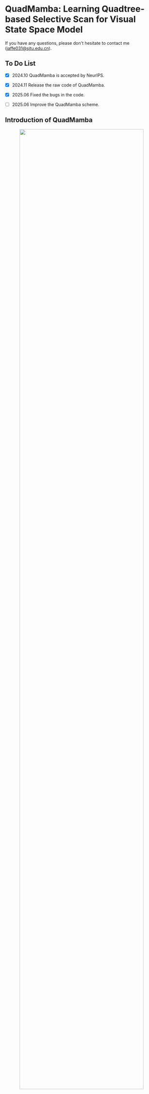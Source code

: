 


# QuadMamba: Learning Quadtree-based Selective Scan for Visual State Space Model

If you have any questions, please don't hesitate to contact me  (jaffe031@sjtu.edu.cn). 

## To Do List

- [x] 2024.10 QuadMamba is accepted by NeurIPS. 
- [x] 2024.11 Release the raw code of QuadMamba. 
- [x] 2025.06 Fixed the bugs in the code. 
- [ ] 2025.06 Improve the QuadMamba scheme. 



## Introduction of QuadMamba

<p align="center">
<img src="assets/tease.png", width="90%">
</p>
Recent advancements in State Space Models, notably Mamba, have demonstrated superior performance over the dominant Transformer models, particularly in reducing the computational complexity from quadratic to linear. Yet, difficulties in
adapting Mamba from language to vision tasks arise due to the distinct characteristics of visual data, such as the spatial locality and adjacency within images and large variations in information granularity across visual tokens. Existing
vision Mamba approaches either flatten tokens into sequences in a raster scan fashion, which breaks the local adjacency of images, or manually partition tokens into windows, which limits their long-range modeling and generalization capabilities. To address these limitations, we present a new vision Mamba model, coined QuadMamba, that effectively captures local dependencies of varying granularities via quadtree-based image partition and scan. Concretely, our lightweight quadtree-based scan module learns to preserve the 2D locality of spatial regions within learned window quadrants. The module estimates the locality score of each token from their features, before adaptively partitioning tokens into window quadrants. An omnidirectional window shifting scheme is also introduced to capture more intact and informative features across different local regions. To make the discretized quadtree partition end-to-end trainable, we further devise a sequence masking strategy based on Gumbel-Softmax and its straight-through gradient estimator.

<p align="center">
<img src="assets/quadmamba.png", width="90%">
</p>

Quadtree-based selective scan with prediction modules. Image tokens are partitioned into
bi-level window quadrants from coarse to fine. A fully differentiable partition mask is then applied to
generate the 1D sequence with negligible computational overhead.

## Getting Started

### Installation

QuadMamba is based on the old version of VMamba; The installation can be referred to [VMamba](https://github.com/MzeroMiko/VMamba/tree/main). 

**Environment Setup:**

VMamba recommends setting up a conda environment and installing dependencies via pip. Use the following commands to set up your environment:
Also, We recommend using the pytorch>=2.0, cuda>=11.8. But lower version of pytorch and CUDA are also supported.

***Create and activate a new conda environment***

```bash
conda create -n quadmamba
conda activate quadmamba
```

***Install Dependencies***

```bash
pip install -r requirements.txt
cd kernels/selective_scan && pip install .
```
<!-- cd kernels/cross_scan && pip install . -->


***Dependencies for `Detection` and `Segmentation` (optional)***

```bash
pip install mmengine==0.10.1 mmcv==2.1.0 opencv-python-headless ftfy regex
pip install mmdet==3.3.0 mmsegmentation==1.2.2 mmpretrain==1.2.0
```

### Model Training and Inference

**Classification**

To train QuadMamba models for classification on ImageNet, use the following commands for different configurations:

```bash
python -m torch.distributed.launch --nnodes=1 --node_rank=0 --nproc_per_node=8 --master_addr="127.0.0.1" --master_port=29501 main.py --cfg </path/to/config> --batch-size 128 --data-path </path/of/dataset> --output /tmp
```

If you only want to test the performance (together with params and flops):

```bash
python -m torch.distributed.launch --nnodes=1 --node_rank=0 --nproc_per_node=1 --master_addr="127.0.0.1" --master_port=29501 main.py --cfg </path/to/config> --batch-size 128 --data-path </path/of/dataset> --output /tmp --pretrained </path/of/checkpoint>
```


To train with `mmdetection` or `mmsegmentation`:
```bash
bash ./tools/dist_train.sh </path/to/config> 8
```

## Citation

If you find it useful, please consider to cite the paper, thanks!

```

@article{xie2024quadmamba,
    title={QuadMamba: Learning Quadtree-based Selective Scan for Visual State Space Model},
    author={Xie, Fei and Zhang, Weijia and Wang, Zhongdao and Ma, Chao},
    journal={Advances in Neural Information Processing Systems},
    year={2024}
}

```

## Acknowledgment

This project is based on [VMamba](https://github.com/MzeroMiko/VMamba/tree/main) (Visual State Space Model, NeurIPS2024), [LocalMamba](https://arxiv.org/pdf/2403.09338), and [DynamicViT](https://arxiv.org/abs/2106.02034). Thanks for their great work!
